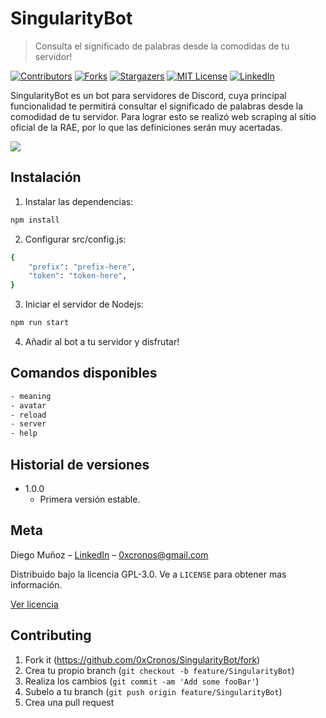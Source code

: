 # SingularityBot
> Consulta el significado de palabras desde la comodidas de tu servidor!

[![Contributors][contributors-shield]][contributors-url]
[![Forks][forks-shield]][forks-url]
[![Stargazers][stars-shield]][stars-url]
[![MIT License][license-shield]][license-url]
[![LinkedIn][linkedin-shield]][linkedin-url]

SingularityBot es un bot para servidores de Discord, cuya principal funcionalidad te permitirá consultar el significado
de palabras desde la comodidad de tu servidor. Para lograr esto se realizó web scraping al sitio oficial de la RAE, por lo que las definiciones serán muy acertadas. 

![](https://i.ibb.co/3ktPqnS/meaning.png)

## Instalación

1) Instalar las dependencias:

```sh
npm install
```

2) Configurar src/config.js:

```sh
{
    "prefix": "prefix-here",
    "token": "token-here",
}
```

3) Iniciar el servidor de Nodejs:

```sh
npm run start
```

4) Añadir al bot a tu servidor y disfrutar!


## Comandos disponibles

```sh
- meaning
- avatar
- reload
- server
- help
```

## Historial de versiones

* 1.0.0
    * Primera versión estable.

## Meta

Diego Muñoz – [LinkedIn](linkedin.com/in/diegomuñozm) – 0xcronos@gmail.com

Distribuido bajo la licencia GPL-3.0. Ve a ``LICENSE`` para obtener mas información.

[Ver licencia](https://github.com/0xCronos/SingularityBot/blob/master/LICENSE)

## Contributing

1. Fork it (<https://github.com/0xCronos/SingularityBot/fork>)
2. Crea tu propio branch (`git checkout -b feature/SingularityBot`)
3. Realiza los cambios (`git commit -am 'Add some fooBar'`)
4. Subelo a tu branch (`git push origin feature/SingularityBot`)
5. Crea una pull request


<!-- MARKDOWN LINKS & IMAGES -->
<!-- https://www.markdownguide.org/basic-syntax/#reference-style-links -->
[contributors-shield]: https://img.shields.io/github/contributors/0xCronos/SingularityBot.svg?style=for-the-badge
[contributors-url]: https://github.com/0xCronos/SingularityBot/graphs/contributors
[forks-shield]: https://img.shields.io/github/forks/0xCronos/SingularityBot.svg?style=for-the-badge
[forks-url]: https://github.com/0xCronos/SingularityBot/network/members
[stars-shield]: https://img.shields.io/github/stars/0xCronos/SingularityBot.svg?style=for-the-badge
[stars-url]: https://github.com/0xCronos/SingularityBot/stargazers
[license-shield]: https://img.shields.io/github/license/0xCronos/SingularityBot.svg?style=for-the-badge
[license-url]: https://github.com/0xCronos/SingularityBot/blob/master/LICENSE
[linkedin-shield]: https://img.shields.io/badge/-LinkedIn-black.svg?style=for-the-badge&logo=linkedin&colorB=555
[linkedin-url]: https://linkedin.com/in/diegomuñozm
